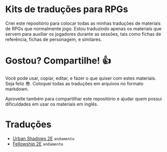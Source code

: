 # Kits de traduções para RPGs

Criei este repositório para colocar todas as minhas traduções de materiais de RPGs que normalmente jogo. Estou traduzindo apenas os materiais que servem para auxiliar os jogadores durante as sessões, tais como fichas de referência, fichas de personagem, e similares.

# Gostou? Compartilhe! 👍

Você pode usar, copiar, editar, e fazer o que quiser com estes materiais. Seja feliz 😎. Coloquei todas as traduções em arquivos no formato markdown.

Aproveite também para compartilhar este repositório e ajudar quem possui dificuldades em usar os materiais em inglês.

# Traduções

- [Urban Shadows 2E](/Urban%20Shadows%202e/README.md) `andamento`
- [Fellowship 2E](/Fellowship%202e/README.md) `andamento`
